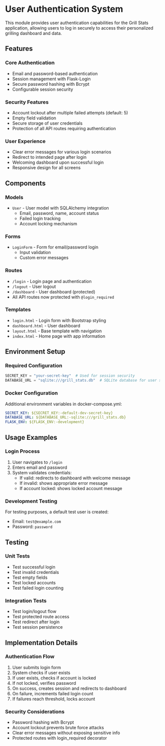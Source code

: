 # User Authentication System

This module provides user authentication capabilities for the Grill Stats application, allowing users to log in securely to access their personalized grilling dashboard and data.

## Features

### Core Authentication
- Email and password-based authentication
- Session management with Flask-Login
- Secure password hashing with Bcrypt
- Configurable session security

### Security Features
- Account lockout after multiple failed attempts (default: 5)
- Empty field validation
- Secure storage of user credentials
- Protection of all API routes requiring authentication

### User Experience
- Clear error messages for various login scenarios
- Redirect to intended page after login
- Welcoming dashboard upon successful login
- Responsive design for all screens

## Components

### Models
- `User` - User model with SQLAlchemy integration
  - Email, password, name, account status
  - Failed login tracking
  - Account locking mechanism

### Forms
- `LoginForm` - Form for email/password login
  - Input validation
  - Custom error messages

### Routes
- `/login` - Login page and authentication
- `/logout` - User logout
- `/dashboard` - User dashboard (protected)
- All API routes now protected with `@login_required`

### Templates
- `login.html` - Login form with Bootstrap styling
- `dashboard.html` - User dashboard
- `layout.html` - Base template with navigation
- `index.html` - Home page with app information

## Environment Setup

### Required Configuration
```python
SECRET_KEY = "your-secret-key"  # Used for session security
DATABASE_URL = "sqlite:///grill_stats.db"  # SQLite database for user storage
```

### Docker Configuration
Additional environment variables in docker-compose.yml:
```yaml
SECRET_KEY: ${SECRET_KEY:-default-dev-secret-key}
DATABASE_URL: ${DATABASE_URL:-sqlite:///grill_stats.db}
FLASK_ENV: ${FLASK_ENV:-development}
```

## Usage Examples

### Login Process
1. User navigates to `/login`
2. Enters email and password
3. System validates credentials:
   - If valid: redirects to dashboard with welcome message
   - If invalid: shows appropriate error message
   - If account locked: shows locked account message

### Development Testing
For testing purposes, a default test user is created:
- Email: `test@example.com`
- Password: `password`

## Testing

### Unit Tests
- Test successful login
- Test invalid credentials
- Test empty fields
- Test locked accounts
- Test failed login counting

### Integration Tests
- Test login/logout flow
- Test protected route access
- Test redirect after login
- Test session persistence

## Implementation Details

### Authentication Flow
1. User submits login form
2. System checks if user exists
3. If user exists, checks if account is locked
4. If not locked, verifies password
5. On success, creates session and redirects to dashboard
6. On failure, increments failed login count
7. If failures reach threshold, locks account

### Security Considerations
- Password hashing with Bcrypt
- Account lockout prevents brute force attacks
- Clear error messages without exposing sensitive info
- Protected routes with login_required decorator